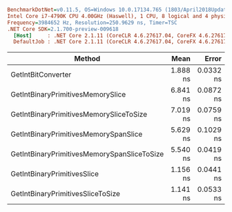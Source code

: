 ``` ini

BenchmarkDotNet=v0.11.5, OS=Windows 10.0.17134.765 (1803/April2018Update/Redstone4)
Intel Core i7-4790K CPU 4.00GHz (Haswell), 1 CPU, 8 logical and 4 physical cores
Frequency=3984652 Hz, Resolution=250.9629 ns, Timer=TSC
.NET Core SDK=2.1.700-preview-009618
  [Host]     : .NET Core 2.1.11 (CoreCLR 4.6.27617.04, CoreFX 4.6.27617.02), 64bit RyuJIT
  DefaultJob : .NET Core 2.1.11 (CoreCLR 4.6.27617.04, CoreFX 4.6.27617.02), 64bit RyuJIT


```
|                                      Method |     Mean |     Error |    StdDev |
|-------------------------------------------- |---------:|----------:|----------:|
|                          GetIntBitConverter | 1.888 ns | 0.0332 ns | 0.0295 ns |
|           GetIntBinaryPrimitivesMemorySlice | 6.841 ns | 0.0872 ns | 0.0815 ns |
|     GetIntBinaryPrimitivesMemorySliceToSize | 7.019 ns | 0.0759 ns | 0.0710 ns |
|       GetIntBinaryPrimitivesMemorySpanSlice | 5.629 ns | 0.1029 ns | 0.0912 ns |
| GetIntBinaryPrimitivesMemorySpanSliceToSize | 5.540 ns | 0.0419 ns | 0.0350 ns |
|                 GetIntBinaryPrimitivesSlice | 1.156 ns | 0.0441 ns | 0.0412 ns |
|           GetIntBinaryPrimitivesSliceToSize | 1.141 ns | 0.0533 ns | 0.0547 ns |
